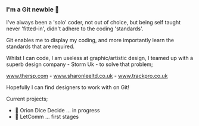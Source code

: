 ### I'm a Git newbie 👋

I've always been a 'solo' coder, not out of choice, but being self taught never 'fitted-in', didn't adhere to the coding 'standards'.

Git enables me to display my coding, and more importantly learn the standards that are required.

Whilst I can code, I am useless at graphic/artistic design, I teamed up with a superb design company - Storm Uk - to solve that problem;

www.thersp.com - 
www.sharonleeltd.co.uk - 
www.trackpro.co.uk

Hopefully I can find designers to work with on Git!

Current projects;
- 🔭 Orion Dice Decide ... in progress
- 🔭 LetComm ... first stages

<!--
- 👯 - 🤔 - 💬 - 📫 - 😄 - ⚡
-->


